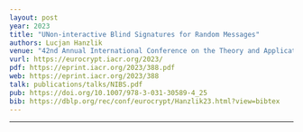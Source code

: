 ```yaml
---
layout: post
year: 2023
title: "UNon-interactive Blind Signatures for Random Messages"
authors: Lucjan Hanzlik
venue: "42nd Annual International Conference on the Theory and Applications of Cryptographic Techniques - EUROCRYPT 2023"
vurl: https://eurocrypt.iacr.org/2023/
pdf: https://eprint.iacr.org/2023/388.pdf
web: https://eprint.iacr.org/2023/388
talk: publications/talks/NIBS.pdf
pub: https://doi.org/10.1007/978-3-031-30589-4_25
bib: https://dblp.org/rec/conf/eurocrypt/Hanzlik23.html?view=bibtex
---
```



---


